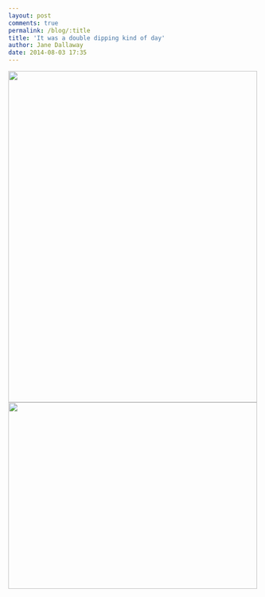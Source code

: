 ```yaml
---
layout: post
comments: true
permalink: /blog/:title
title: 'It was a double dipping kind of day'
author: Jane Dallaway
date: 2014-08-03 17:35
---
```


<div><a href="http://static.skitters.dallaway.com/tp_IMG_20140803_173401.JPG"><img src="http://static.skitters.dallaway.com/tp_thumb_IMG_20140803_173401.JPG" width="500" height="666"/></a></div><div><a href="http://static.skitters.dallaway.com/tp_IMG_20140803_135703.jpg"><img src="http://static.skitters.dallaway.com/tp_thumb_IMG_20140803_135703.jpg" width="500" height="375"/></a></div>


   
      
